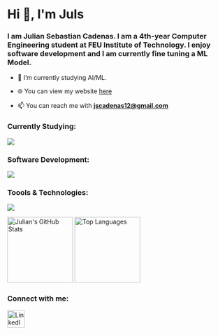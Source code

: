 <h1 align="left">Hi 👋, I'm Juls</h1>
<h3 align="left">I am Julian Sebastian Cadenas. I am a 4th-year Computer Engineering student at FEU Institute of Technology. I enjoy software development and I am currently fine tuning a ML Model.</h3>

- 🌱 I’m currently studying AI/ML.

- 🌐 You can view my website [here](https://jscadenas.vercel.app/)

- 📫 You can reach me with **jscadenas12@gmail.com**

<h3 align="left">Currently Studying:</h3>
<p align="left">
  <img src="https://skillicons.dev/icons?i=python,sklearn,pytorch,opencv" />
</p>
<h3 align="left">Software Development:</h3>
<p align="left">
  <img src="https://skillicons.dev/icons?i=python,react,next,tailwind,nodejs,express,flask,mongodb,mysql,sqlite" />
</p>
<h3 align="left">Toools & Technologies:</h3>
<p align="left">
  <img src="https://skillicons.dev/icons?i=bash,git,linux,postman,firebase" />
</p>

<div align="left">
  <img src="https://github-readme-stats.vercel.app/api?username=julsCadenas&count_private=true&show_icons=true&theme=dracula" alt="Julian's GitHub Stats" height="150"/>
  <img src="https://github-readme-stats.vercel.app/api/top-langs?username=julsCadenas&locale=en&layout=compact&card_width=320&langs_count=5&theme=dracula" height="150" alt="Top Languages"/>
</div>

<h3 align="left">Connect with me:</h3>
<p align="left">
  <a href="https://www.linkedin.com/in/julian-cadenas/" target="blank">
    <img src="https://skillicons.dev/icons?i=linkedin" alt="LinkedIn" height="40" width="40" />
  </a>
</p>
